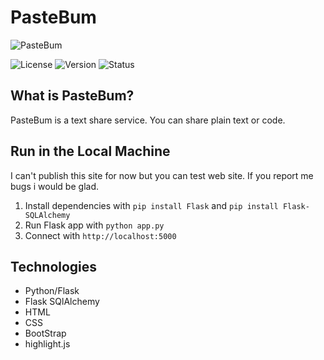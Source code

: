# PasteBum
![PasteBum](https://i.hizliresim.com/4i3SVl.png)

![License](https://img.shields.io/badge/license-MIT-green)
![Version](https://img.shields.io/badge/version-0.2-blue)
![Status](https://img.shields.io/badge/status-alpha-red)

## What is PasteBum?
PasteBum is a text share service. You can share plain text or code.

## Run in the Local Machine
I can't publish this site for now but you can test web site. If you report me bugs
i would be glad.

1. Install dependencies with ```pip install Flask``` and ```pip install Flask-SQLAlchemy```
2. Run Flask app with ```python app.py```
3. Connect with ```http://localhost:5000```

## Technologies
- Python/Flask
- Flask SQlAlchemy
- HTML
- CSS
- BootStrap
- highlight.js

